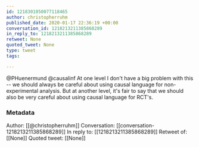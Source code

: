 ```yaml
---
id: 1218301050077118465
author: christopherruhm
published_date: 2020-01-17 22:36:19 +00:00
conversation_id: 1218213211385868289
in_reply_to: 1218213211385868289
retweet: None
quoted_tweet: None
type: tweet
tags:

---
```


@PHuenermund @causalinf At one level I don't have a big problem with this -- we should always be careful about using causal language for non-experimental analysis. But at another level, it's fair to say that we should also be very careful about using causal language for RCT's.

### Metadata

Author: [[@christopherruhm]]
Conversation: [[conversation-1218213211385868289]]
In reply to: [[1218213211385868289]]
Retweet of: [[None]]
Quoted tweet: [[None]]
